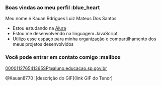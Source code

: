 ### Boas vindas ao meu perfil :blue_heart

Meu nome é Kauan Rdrigues Luiz Mateus Dos Santos

- Estou estudando na [Alura](https://www.alura.com.br)
- Estou me desenvolvendo na linguagem JavaScript
- Utilizo esse espaço para minha organização e compartilhamento dos meus projetos desenvolvidos

### Você pode entrar em contato comigo :mailbox

000011276541365SP@aluno.educacao.sp.gov.br

@Kauan8770
![descrição do GIF](link GIF do Tenor)
